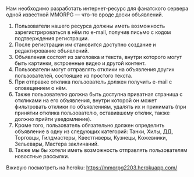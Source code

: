 Нам необходимо разработать интернет-ресурс для фанатского сервера одной известной MMORPG — что-то вроде доски объявлений. 

1. Пользователи нашего ресурса должны иметь возможность зарегистрироваться в нём по e-mail, получив письмо с кодом подтверждения регистрации. 
2. После регистрации им становится доступно создание и редактирование объявлений. 
3. Объявления состоят из заголовка и текста, внутри которого могут быть картинки, встроенные видео и другой контент. 
4. Пользователи могут отправлять отклики на объявления других пользователей, состоящие из простого текста. 
5. При отправке отклика пользователь должен получить e-mail с оповещением о нём. 
6. Также пользователю должна быть доступна приватная страница с откликами на его объявления, внутри которой он может фильтровать отклики по объявлениям, 
удалять их и принимать (при принятии отклика пользователю, оставившему отклик, также должно прийти уведомление). 
7. Кроме того, пользователь обязательно должен определить объявление в одну из следующих категорий: Танки, Хилы, ДД, Торговцы, Гилдмастеры, 
Квестгиверы, Кузнецы, Кожевники, Зельевары, Мастера заклинаний. 
8. Также мы бы хотели иметь возможность отправлять пользователям новостные рассылки.


Вживую посмотреть на heroku:
https://mmorpg2203.herokuapp.com/